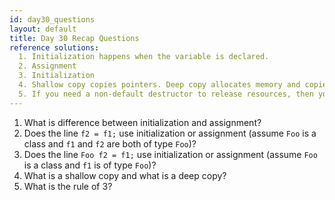 ```yaml
---
id: day30_questions
layout: default
title: Day 30 Recap Questions
reference solutions:
  1. Initialization happens when the variable is declared.
  2. Assignment
  3. Initialization
  4. Shallow copy copies pointers. Deep copy allocates memory and copies over values.
  5. If you need a non-default destructor to release resources, then you will mostly likely need a non-default copy constructor and a non-default assignment operator.
---
```


1. What is difference between initialization and assignment?
2. Does the line `f2 = f1;` use initialization or assignment (assume `Foo` is a class and `f1` and `f2` are both of type `Foo`)?
3. Does the line `Foo f2 = f1;` use initialization or assignment (assume `Foo` is a class and `f1` is of type `Foo`)?
4. What is a shallow copy and what is a deep copy?
5. What is the rule of 3?
